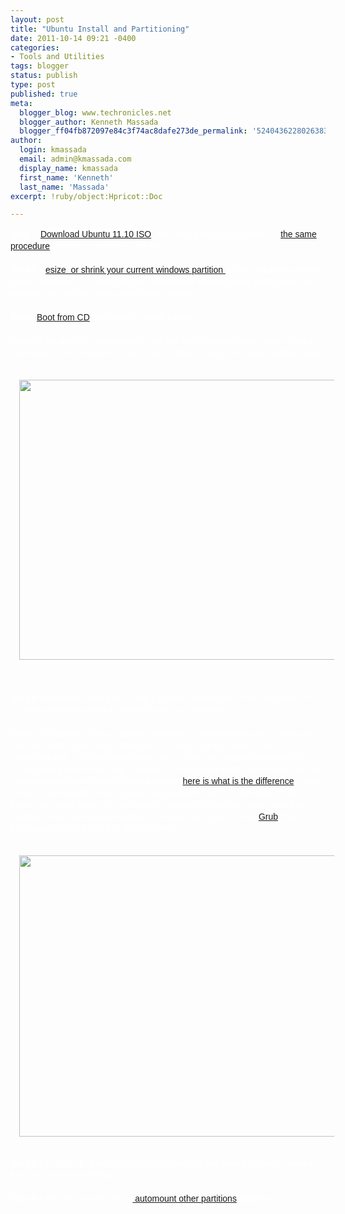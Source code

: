 ```yaml
---
layout: post
title: "Ubuntu Install and Partitioning"
date: 2011-10-14 09:21 -0400
categories:
- Tools and Utilities
tags: blogger
status: publish
type: post
published: true
meta:
  blogger_blog: www.techronicles.net
  blogger_author: Kenneth Massada
  blogger_ff04fb872097e84c3f74ac8dafe273de_permalink: '5240436228026383043'
author:
  login: kmassada
  email: admin@kmassada.com
  display_name: kmassada
  first_name: 'Kenneth'
  last_name: 'Massada'
excerpt: !ruby/object:Hpricot::Doc

---
```

<p><span style="color:white;"><b>Step 1 </b><span> </span><a href="http://releases.ubuntu.com/oneiric/" style="background-color:white;font-family:'Droid Sans', 'Lucida Grande', Tahoma, sans-serif;line-height:20px;margin:0;padding:0;" target="_blank" title="Get Ubuntu 11.10">Download Ubuntu 11.10 ISO</a><span style="font-family:'Droid Sans', 'Lucida Grande', Tahoma, sans-serif;"><span style="line-height:19px;">, burn it to a cd or to usb. Here is <a href="http://www.zdnet.com/blog/hardware/how-to-burn-your-windows-7-iso-to-dvd-disc/3317">the same procedure</a> used for a windows 7 iso file. </span></span></span><br /><span style="color:white;"><span style="font-family:'Droid Sans', 'Lucida Grande', Tahoma, sans-serif;"><span style="line-height:19px;"><br /></span></span><span style="font-family:'Droid Sans', 'Lucida Grande', Tahoma, sans-serif;"><span style="line-height:19px;"><b>Step 2</b> R<a href="http://www.howtogeek.com/howto/windows-vista/resize-a-partition-for-free-in-windows-vista/">esize  or shrink your current windows partition </a>so that you have enough space for ubuntu.. it's useful in this case to note size and what partition still has windows so you don't erase anything by mistake. </span></span></span><br /><span style="color:white;"><span style="font-family:'Droid Sans', 'Lucida Grande', Tahoma, sans-serif;"><span style="line-height:19px;"><br /></span></span><span style="font-family:'Droid Sans', 'Lucida Grande', Tahoma, sans-serif;"><span style="line-height:19px;"><b>Step3 </b><a href="http://pcsupport.about.com/od/tipstricks/ht/bootcddvd.htm">Boot from CD</a>, and click on install Ubuntu. </span></span></span><br /><span style="color:white;"><span style="font-family:'Droid Sans', 'Lucida Grande', Tahoma, sans-serif;"><span style="line-height:19px;"><br /></span></span><span style="font-family:'Droid Sans', 'Lucida Grande', Tahoma, sans-serif;"><span style="line-height:19px;">None of the steps is confusing until you see the following image, where it asks you where to install ubuntu, click on the bottom to setup your own partition table</span></span></span><br /><span style="color:white;"><span style="font-family:'Droid Sans', 'Lucida Grande', Tahoma, sans-serif;"><span style="line-height:19px;"><br /></span></span></span>
<div class="separator" style="clear:both;text-align:center;"><a href="http://techronilces.files.wordpress.com/2011/10/6f0e3-500x351xubuntu-installation-type-pagespeed-ic-6wvf3nj-zd252812529.png" style="margin-left:1em;margin-right:1em;"><span style="color:white;"><img border="0" height="448" src="/images/wp/034be-500x351xubuntu-installation-type-pagespeed-ic-6wvf3nj-zd252812529.png" width="640" /></span></a></div>
<p><span style="color:white;"><span style="font-family:'Droid Sans', 'Lucida Grande', Tahoma, sans-serif;"><span style="line-height:19px;"><br /></span></span><span style="font-family:'Droid Sans', 'Lucida Grande', Tahoma, sans-serif;"><span style="line-height:19px;"><br /></span></span><span style="font-family:'Droid Sans', 'Lucida Grande', Tahoma, sans-serif;"><span style="line-height:19px;"><b>Step 4 </b>Remember I told you in step 2 to note what space is free and what isn't, its because now we have to manually set our partitions. </span></span></span><br /><span style="color:white;"><span style="font-family:'Droid Sans', 'Lucida Grande', Tahoma, sans-serif;"><span style="line-height:19px;"><br /></span></span><span style="font-family:'Droid Sans', 'Lucida Grande', Tahoma, sans-serif;"><span style="line-height:19px;">Select the partition, click on delete. Now click on that partition again, go to add, now add space, you need a minimum of  15 GB, (Linux-Swap is also recommended, 2 GB is a reasonable size,) so you can expand your partition to fill everything free minus 2GB, choose "/" as mounting point, and choose ext4 as extension and make this a primary partition (<a href="http://www.waytoubuntu.com/2010/02/basic-information-on-partitioning-of.html">here is what is the difference</a>). Now create a new partition swap. google any confusing term. in this case on the bottom you read device for boot loader installation: /dev/sda, make sure that is the root of the drive where windows is install, you might run into <a href="https://help.ubuntu.com/community/Grub2">Grub</a> (linux bootloader) errors if this isn't done properly.  </span></span></span><br /><span style="color:white;"><span style="font-family:'Droid Sans', 'Lucida Grande', Tahoma, sans-serif;"><span style="line-height:19px;"><br /></span></span></span>
<div class="separator" style="clear:both;text-align:center;"><a href="http://techronilces.files.wordpress.com/2011/10/b7bac-500x352xselect-drive-to-install-pagespeed-ic-utge6cvimu.png" style="margin-left:1em;margin-right:1em;"><span style="color:white;"><img border="0" height="450" src="/images/wp/4874e-500x352xselect-drive-to-install-pagespeed-ic-utge6cvimu.png" width="640" /></span></a></div>
<p><span style="color:white;"><span style="font-family:'Droid Sans', 'Lucida Grande', Tahoma, sans-serif;"><span style="line-height:19px;"><br /></span></span><span style="font-family:'Droid Sans', 'Lucida Grande', Tahoma, sans-serif;"><span style="line-height:19px;"><b>Step 5 </b>the rest is just a matter on clicking on next and providing what is asked for. <b> </b>until you reach desktop</span></span></span><br /><span style="color:white;"><span style="font-family:'Droid Sans', 'Lucida Grande', Tahoma, sans-serif;"><span style="line-height:19px;"><br /></span></span><span style="font-family:'Droid Sans', 'Lucida Grande', Tahoma, sans-serif;"><span style="line-height:19px;"><b>Step 6</b> Look here to see how to<a href="http://www.techronicles.net/2009/03/ubuntu-mounting-ext3ext4-partitions.html'"> automount other partitions</a> enabled.  </span></span></span></p>
